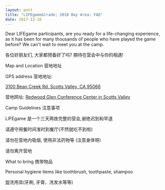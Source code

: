 ```yaml
---
layout: post
title: "LIFEgame&trade; 2018 Bay Area: FAQ"
date: 2017-12-16
---
```


Dear LIFEgame participants, are you ready for a life-changing experience, as it has been for many thousands of people who have played the game before? We can't wait to meet you at the camp.

各位好朋友们, 大家都预备好了吗? 期待在营会中与你的相遇!

<!-- <div class="divider"></div>

<div class="video-container">
  <iframe width="560" height="315" src="https://www.youtube.com/embed/nvr8L8eXqiU?rel=0" frameborder="0" gesture="media" allow="encrypted-media" allowfullscreen></iframe>
</div> -->

<div class="divider"></div>
<div class="section">
  <div class="row">
    <div class="col s12 m10">
      <div class="card blue-grey darken-1">
        <div class="card-content white-text">
          <span class="card-title">Map and Location 营地地址</span>
          <p>GPS address 营地地址:</p>
          <p><a href="https://maps.google.com/?saddr=Current+Location&daddr=3100%20Bean%20Creek%20Road,Scotts%20Valley,California&dirflg=d">3100 Bean Creek Rd, Scotts Valley, CA 95066</a></p>
          <p>营地网址: <a href="http://campredwoodglen.salvationarmy.org/">Redwood Glen Conference Center in Scotts Valley</a></p>
        </div>
      </div>
    </div>
  </div>
  <div class="row">
    <div class="col s12 m10">
      <div class="card blue-grey darken-1">
        <div class="card-content white-text">
          <span class="card-title">Camp Guidelines 注意事项</span>
          <p>LIFEgame 是一个三天两夜完整的营会,谢绝迟到和早退</p>
          <p>请遵守用餐时间准时到餐厅(不然就吃不到啦)</p>
          <p>请勿在营地内吸烟, 使用非法药物等 (注意身体呀)</p>
          <p>请勿离开营地</p>
        </div>
      </div>
    </div>
  </div>
  <div class="row">
    <div class="col s12 m10">
      <div class="card blue-grey darken-1">
        <div class="card-content white-text">
          <span class="card-title">What to bring 携带物品</span>
          <p>Personal hygiene items like toothbrush, toothpaste, shampoo</p>
          <p>盥洗用具(牙刷, 牙膏，洗发水等等)</p>
        </div>
      </div>
    </div>
  </div>
</div>
